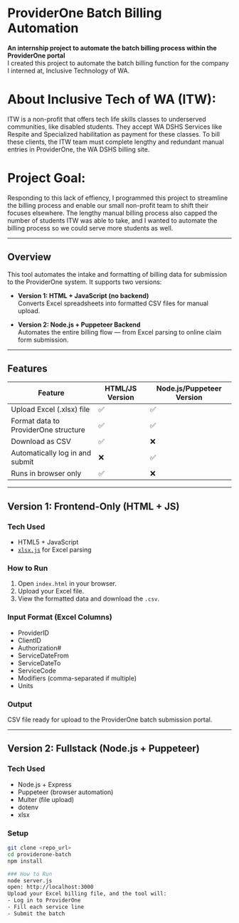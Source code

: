 # ProviderOne Batch Billing Automation

**An internship project to automate the batch billing process within the ProviderOne portal**  
I created this project to automate the batch billing function for the company I interned at, Inclusive Technology of WA. 
# About Inclusive Tech of WA (ITW):
ITW is a non-profit that offers tech life skills classes to underserved communities, like disabled students. They accept WA DSHS Services like Respite and Specialized habilitation as payment for these classes. To bill these clients, the ITW team must complete lengthy and redundant manual entries in ProviderOne, the WA DSHS billing site.
# Project Goal:
Responding to this lack of effiency, I programmed this project to streamline the billing process and enable our small non-profit team to shift their focuses elsewhere. The lengthy manual billing process also capped the number of students ITW was able to take, and  I wanted to automate the billing process so we could serve more students as well.

---

## Overview

This tool automates the intake and formatting of billing data for submission to the ProviderOne system. It supports two versions:

- **Version 1: HTML + JavaScript (no backend)**  
  Converts Excel spreadsheets into formatted CSV files for manual upload.
  
- **Version 2: Node.js + Puppeteer Backend**  
  Automates the entire billing flow — from Excel parsing to online claim form submission.

---

## Features

| Feature                               | HTML/JS Version | Node.js/Puppeteer Version |
|--------------------------------------|------------------|----------------------------|
| Upload Excel (.xlsx) file            | ✅               | ✅                         |
| Format data to ProviderOne structure | ✅               | ✅                         |
| Download as CSV                      | ✅               | ❌                         |
| Automatically log in and submit      | ❌               | ✅                         |
| Runs in browser only                 | ✅               | ❌                         |

---

## Version 1: Frontend-Only (HTML + JS)

### Tech Used
- HTML5 + JavaScript
- [`xlsx.js`](https://github.com/SheetJS/sheetjs) for Excel parsing


### How to Run
1. Open `index.html` in your browser.
2. Upload your Excel file.
3. View the formatted data and download the `.csv`.

### Input Format (Excel Columns)
- ProviderID
- ClientID
- Authorization#
- ServiceDateFrom
- ServiceDateTo
- ServiceCode
- Modifiers (comma-separated if multiple)
- Units

### Output
CSV file ready for upload to the ProviderOne batch submission portal.

---

## Version 2: Fullstack (Node.js + Puppeteer)

### Tech Used
- Node.js + Express
- Puppeteer (browser automation)
- Multer (file upload)
- dotenv
- xlsx


### Setup

```bash
git clone <repo_url>
cd providerone-batch
npm install

### How to Run
node server.js
open: http://localhost:3000
Upload your Excel billing file, and the tool will:
- Log in to ProviderOne
- Fill each service line
- Submit the batch
